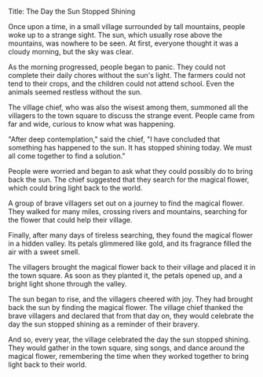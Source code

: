 Title: The Day the Sun Stopped Shining

Once upon a time, in a small village surrounded by tall mountains, people woke up to a strange sight. The sun, which usually rose above the mountains, was nowhere to be seen. At first, everyone thought it was a cloudy morning, but the sky was clear.

As the morning progressed, people began to panic. They could not complete their daily chores without the sun's light. The farmers could not tend to their crops, and the children could not attend school. Even the animals seemed restless without the sun.

The village chief, who was also the wisest among them, summoned all the villagers to the town square to discuss the strange event. People came from far and wide, curious to know what was happening.

"After deep contemplation," said the chief, "I have concluded that something has happened to the sun. It has stopped shining today. We must all come together to find a solution."

People were worried and began to ask what they could possibly do to bring back the sun. The chief suggested that they search for the magical flower, which could bring light back to the world.

A group of brave villagers set out on a journey to find the magical flower. They walked for many miles, crossing rivers and mountains, searching for the flower that could help their village.

Finally, after many days of tireless searching, they found the magical flower in a hidden valley. Its petals glimmered like gold, and its fragrance filled the air with a sweet smell.

The villagers brought the magical flower back to their village and placed it in the town square. As soon as they planted it, the petals opened up, and a bright light shone through the valley.

The sun began to rise, and the villagers cheered with joy. They had brought back the sun by finding the magical flower. The village chief thanked the brave villagers and declared that from that day on, they would celebrate the day the sun stopped shining as a reminder of their bravery.

And so, every year, the village celebrated the day the sun stopped shining. They would gather in the town square, sing songs, and dance around the magical flower, remembering the time when they worked together to bring light back to their world.